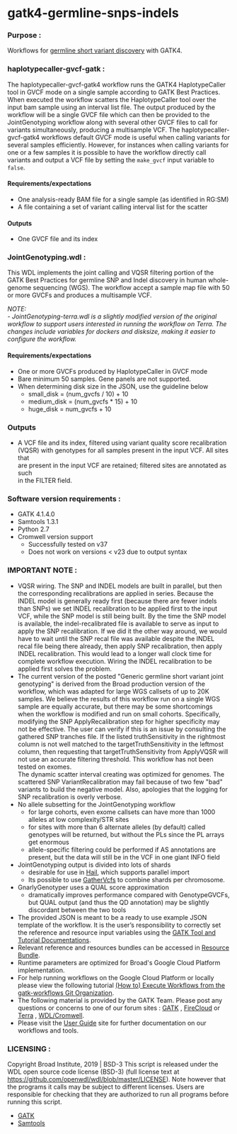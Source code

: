 # gatk4-germline-snps-indels

### Purpose : 
Workflows for [germline short variant discovery](https://software.broadinstitute.org/gatk/best-practices/workflow?id=11145) with GATK4. 

### haplotypecaller-gvcf-gatk :
The haplotypecaller-gvcf-gatk4 workflow runs the GATK4 HaplotypeCaller tool
in GVCF mode on a single sample according to GATK Best Practices. When 
executed the workflow scatters the HaplotypeCaller tool over the input bam sample 
using an interval list file. The output produced by the workflow will be a single GVCF 
file which can then be provided to the JointGenotyping workflow along with several other 
GVCF files to call for variants simultaneously, producing a multisample VCF. 
The haplotypecaller-gvcf-gatk4 workflows default GVCF mode is useful when calling variants 
for several samples efficiently. However, for instances when calling variants for one or a 
few samples it is possible to have the workflow directly call variants and output a VCF file by 
setting the `make_gvcf` input variable to `false`. 

#### Requirements/expectations
- One analysis-ready BAM file for a single sample (as identified in RG:SM)
- A file containing a set of variant calling interval list for the scatter

#### Outputs 
- One GVCF file and its index

### JointGenotyping.wdl :
This WDL implements the joint calling and VQSR filtering portion of the 
GATK Best Practices for germline SNP and Indel discovery 
in human whole-genome sequencing (WGS). The workflow accept a sample map 
file with 50 or more GVCFs and produces a multisample VCF.

*NOTE:*  
*- JointGenotyping-terra.wdl is a slightly modified version of the 
original workflow to support users interested in running the 
workflow on Terra. The changes include variables for dockers and disksize, making 
it easier to configure the workflow.*


#### Requirements/expectations
- One or more GVCFs produced by HaplotypeCaller in GVCF mode
- Bare minimum 50 samples. Gene panels are not supported.
- When determining disk size in the JSON, use the guideline below
  - small_disk = (num_gvcfs / 10) + 10
  - medium_disk = (num_gvcfs * 15) + 10
  - huge_disk = num_gvcfs + 10

### Outputs 
- A VCF file and its index, filtered using variant quality score recalibration  
  (VQSR) with genotypes for all samples present in the input VCF. All sites that  
  are present in the input VCF are retained; filtered sites are annotated as such  
  in the FILTER field.

### Software version requirements :
- GATK 4.1.4.0 
- Samtools 1.3.1
- Python 2.7
- Cromwell version support 
  - Successfully tested on v37
  - Does not work on versions < v23 due to output syntax

### IMPORTANT NOTE : 
- VQSR wiring. The SNP and INDEL models are built in parallel, but then the corresponding 
  recalibrations are applied in series. Because the INDEL model is generally ready 
  first (because there are fewer indels than SNPs) we set INDEL recalibration to 
  be applied first to the input VCF, while the SNP model is still being built. By 
  the time the SNP model is available, the indel-recalibrated file is available to 
  serve as input to apply the SNP recalibration. If we did it the other way around, 
  we would have to wait until the SNP recal file was available despite the INDEL 
  recal file being there already, then apply SNP recalibration, then apply INDEL 
  recalibration. This would lead to a longer wall clock time for complete workflow 
  execution. Wiring the INDEL recalibration to be applied first solves the problem.
- The current version of the posted "Generic germline short variant joint genotyping" 
  is derived from the Broad production version of the workflow, which was adapted for 
  large WGS callsets of up to 20K samples.  We believe the results of this workflow run 
  on a single WGS sample are equally accurate, but there may be some shortcomings when 
  the workflow is modified and run on small cohorts.  Specifically, modifying the SNP 
  ApplyRecalibration step for higher specificity may not be effective.  The user can verify 
  if this is an issue by consulting the gathered SNP tranches file.  If the listed 
  truthSensitivity in the rightmost column is not well matched to the targetTruthSensitivity 
  in the leftmost column, then requesting that targetTruthSensitivity from ApplyVQSR will 
  not use an accurate filtering threshold.  This workflow has not been tested on exomes.  
  The dynamic scatter interval creating was optimized for genomes.  The scattered SNP 
  VariantRecalibration may fail because of two few "bad" variants to build the negative model. 
  Also, apologies that the logging for SNP recalibration is overly verbose.
- No allele subsetting for the JointGenotyping workflow
  - for large cohorts, even exome callsets can have more than 1000 alleles at low 
    complexity/STR sites
  - for sites with more than 6 alternate alleles (by default) called genotypes will be returned, 
    but without the PLs since the PL arrays get enormous
  - allele-specific filtering could be performed if AS annotations are present, 
    but the data will still be in the VCF in one giant INFO field
- JointGenotyping output is divided into lots of shards
  - desirable for use in [Hail](https://hail.is/), which supports parallel import
  - Its possible to use [GatherVcfs](https://gatk.broadinstitute.org/hc/en-us/search?utf8=%E2%9C%93&query=GatherVcfs) to combine shards per chromosome.
- GnarlyGenotyper uses a QUAL score approximation
  - dramatically improves performance compared with GenotypeGVCFs, but QUAL output (and thus 
    the QD annotation) may be slightly discordant between the two tools
- The provided JSON is meant to be a ready to use example JSON template of the workflow. It is the user’s responsibility to correctly set the reference and resource input variables using the [GATK Tool and Tutorial Documentations](https://software.broadinstitute.org/gatk/documentation/).
- Relevant reference and resources bundles can be accessed in [Resource Bundle](https://software.broadinstitute.org/gatk/download/bundle).
- Runtime parameters are optimized for Broad's Google Cloud Platform implementation.
- For help running workflows on the Google Cloud Platform or locally please
view the following tutorial [(How to) Execute Workflows from the gatk-workflows Git Organization](https://software.broadinstitute.org/gatk/documentation/article?id=12521).
- The following material is provided by the GATK Team. Please post any questions or concerns to one of our forum sites : [GATK](https://gatkforums.broadinstitute.org/gatk/categories/ask-the-team/) , [FireCloud](https://gatkforums.broadinstitute.org/firecloud/categories/ask-the-firecloud-team) or [Terra](https://broadinstitute.zendesk.com/hc/en-us/community/topics/360000500432-General-Discussion) , [WDL/Cromwell](https://gatkforums.broadinstitute.org/wdl/categories/ask-the-wdl-team).
- Please visit the [User Guide](https://software.broadinstitute.org/gatk/documentation/) site for further documentation on our workflows and tools.

### LICENSING :
Copyright Broad Institute, 2019 | BSD-3
This script is released under the WDL open source code license (BSD-3) (full license text at https://github.com/openwdl/wdl/blob/master/LICENSE). Note however that the programs it calls may be subject to different licenses. Users are responsible for checking that they are authorized to run all programs before running this script.
- [GATK](https://software.broadinstitute.org/gatk/download/licensing.php)
- [Samtools](http://www.htslib.org/terms/)


